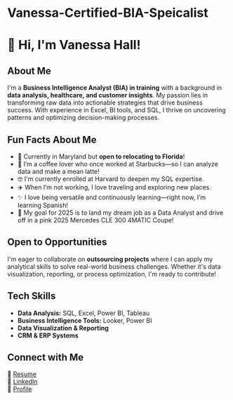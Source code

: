 # Vanessa-Certified-BIA-Speicalist

# 👋 Hi, I'm Vanessa Hall!  

## About Me  
I'm a **Business Intelligence Analyst (BIA) in training** with a background in **data analysis, healthcare, and customer insights**. My passion lies in transforming raw data into actionable strategies that drive business success. With experience in Excel, BI tools, and SQL, I thrive on uncovering patterns and optimizing decision-making processes.  

## Fun Facts About Me  
- 📍 Currently in Maryland but **open to relocating to Florida**!  
- 🍵 I’m a coffee lover who once worked at Starbucks—so I can analyze data and make a mean latte!
- 🤓 I'm currently enrolled at Harvard to deepen my SQL expertise. 
- ✈️ When I’m not working, I love traveling and exploring new places.
- ✨ I love being versatile and continuously learning—right now, I’m learning Spanish!
- 🎯 My goal for 2025 is to land my dream job as a Data Analyst and drive off in a pink 2025 Mercedes CLE 300 4MATIC Coupe!
  

## Open to Opportunities  
I'm eager to collaborate on **outsourcing projects** where I can apply my analytical skills to solve real-world business challenges. Whether it's data visualization, reporting, or process optimization, I'm ready to contribute!  

## Tech Skills  
- **Data Analysis:** SQL, Excel, Power BI, Tableau  
- **Business Intelligence Tools:** Looker, Power BI  
- **Data Visualization & Reporting**  
- **CRM & ERP Systems**  

## Connect with Me  
📄 [Resume](https://docs.google.com/document/d/1y1haRyz9eTP5tFWBRa6zGB8DDJfzt8n9mDSgD80HKc8/edit?usp=drive_link)  
💼 [LinkedIn](https://www.linkedin.com/in/vanessa-hall-66a0a529b/)     
🔗 [Profile](https://github.com/VanessaBIACertified)
